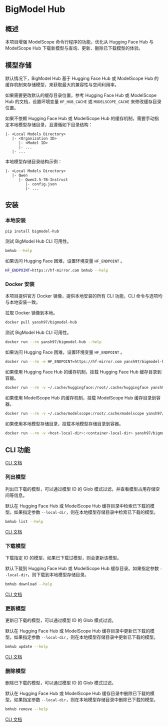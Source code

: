 # BigModel Hub

## 概述

本项目增强 ModelScope 命令行程序的功能，优化从 Hugging Face Hub 与 ModelScope Hub 下载新模型与查询、更新、删除已下载模型的体验。

## 模型存储

默认情况下，BigModel Hub 基于 Hugging Face Hub 或 ModelScope Hub 的缓存机制来存储模型，来获取最大的兼容性与空间利用率。

如果需要更改默认的缓存目录位置，参考 Hugging Face Hub 或 ModelScope Hub 的文档，设置环境变量 `HF_HUB_CACHE` 或 `MODELSCOPE_CACHE` 来修改缓存目录位置。

如果不依赖 Hugging Face Hub 或 ModelScope Hub 的缓存机制，需要手动指定本地模型存储目录，且遵循如下目录结构：

```
|- <Local Models Directory>
   |- <Organization ID>
      |- <Model ID>
      |- ...
   |- ...
```

本地模型存储目录结构示例：

```
|- <Local Models Directory>
   |- Qwen
      |- Qwen2.5-7B-Instruct
         |- config.json
         |- ...
```

## 安装

### 本地安装

```bash
pip install bigmodel-hub
```

测试 BigModel Hub CLI 可用性。

```bash
bmhub --help
```

如果访问 Hugging Face 困难，设置环境变量 `HF_ENDPOINT` 。

```bash
HF_ENDPOINT=https://hf-mirror.com bmhub --help
```

### Docker 安装

本项目提供官方 Docker 镜像，提供本地安装的所有 CLI 功能，CLI 命令与选项均与本地安装一致。

拉取 Docker 镜像到本地。

```bash
docker pull yansh97/bigmodel-hub
```

测试 BigModel Hub CLI 可用性。

```bash
docker run --rm yansh97/bigmodel-hub --help
```

如果访问 Hugging Face 困难，设置环境变量 `HF_ENDPOINT` 。

```bash
docker run --rm -e HF_ENDPOINT=https://hf-mirror.com yansh97/bigmodel-hub --help
```

如果使用 Hugging Face Hub 的缓存机制，挂载 Hugging Face Hub 缓存目录到容器。

```bash
docker run --rm -v ~/.cache/huggingface:/root/.cache/huggingface yansh97/bigmodel-hub --help
```

如果使用 ModelScope Hub 的缓存机制，挂载 ModelScope Hub 缓存目录到容器。

```bash
docker run --rm -v ~/.cache/modelscope:/root/.cache/modelscope yansh97/bigmodel-hub --help
```

如果使用本地模型存储目录，挂载本地模型存储目录到容器。

```bash
docker run --rm -v <host-local-dir>:<container-local-dir> yansh97/bigmodel-hub --help
```

## CLI 功能

[CLI 文档](CLI.md)

### 列出模型

列出已下载的模型，可以通过模型 ID 的 Glob 模式过滤，并查看模型占用存储空间等信息。

默认在 Hugging Face Hub 或 ModelScope Hub 缓存目录中检索已下载的模型。如果指定参数 `--local-dir`，则在本地模型存储目录中检索已下载的模型。

```bash
bmhub list --help
```

[CLI 文档](CLI.md#bmhub-list)

### 下载模型

下载指定 ID 的模型，如果已下载过模型，则会更新该模型。

默认下载到 Hugging Face Hub 或 ModelScope Hub 缓存目录。如果指定参数 `--local-dir`，则下载到本地模型存储目录。

```bash
bmhub download --help
```

[CLI 文档](CLI.md#bmhub-download)

### 更新模型

更新已下载的模型，可以通过模型 ID 的 Glob 模式过滤。

默认在 Hugging Face Hub 或 ModelScope Hub 缓存目录中更新已下载的模型。如果指定参数 `--local-dir`，则在本地模型存储目录中更新已下载的模型。

```bash
bmhub update --help
```

[CLI 文档](CLI.md#bmhub-update)

### 删除模型

删除已下载的模型，可以通过模型 ID 的 Glob 模式过滤。

默认在 Hugging Face Hub 或 ModelScope Hub 缓存目录中删除已下载的模型。如果指定参数 `--local-dir`，则在本地模型存储目录中删除已下载的模型。

```bash
bmhub remove --help
```

[CLI 文档](CLI.md#bmhub-remove)
